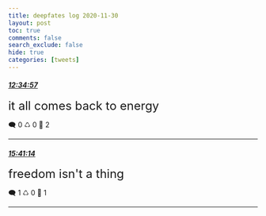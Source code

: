 ```yaml
---
title: deepfates log 2020-11-30
layout: post
toc: true
comments: false
search_exclude: false
hide: true
categories: [tweets]
---
```



#### <a href = "https://twitter.com/deepfates/status/1333494747705458690">*12:34:57*</a>

<font size="5">it all comes back to energy</font>



🗨️ 0 ♺ 0 🤍  2   

---
    
#### <a href = "https://twitter.com/deepfates/status/1333541626732376064">*15:41:14*</a>

<font size="5">freedom isn't a thing</font>



🗨️ 1 ♺ 0 🤍  1   

---
    
            


